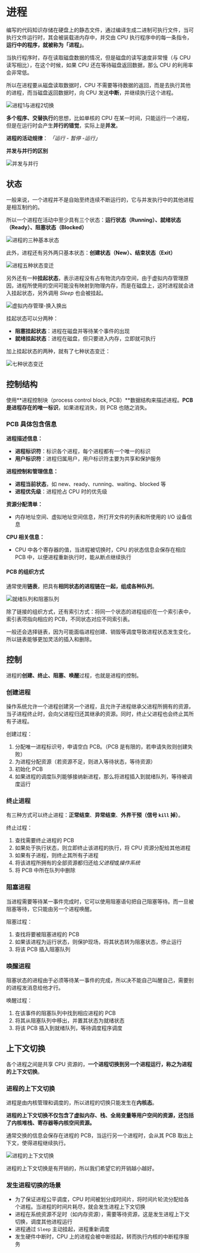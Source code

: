 # 进程

编写的代码知识存储在硬盘上的静态文件，通过编译生成二进制可执行文件，当可执行文件运行时，其会被装载进内存中，并交由 CPU 执行程序中的每一条指令，**运行中的程序，就被称为「进程」**。

当执行程序时，存在读取磁盘数据的情况，但是磁盘的读写速度非常慢（与 CPU 读写相比），在这个时候，如果 CPU 还在等待磁盘返回数据，那么 CPU 的利用率会非常低。

所以在进程要从磁盘读取数据时，CPU 不需要等待数据的返回，而是去执行其他的进程，而当磁盘返回数据时，向 CPU 发送**中断**，并继续执行这个进程。

![进程1与进程2切换](https://tvax3.sinaimg.cn/large/ad5fbf65ly1gj1sr60uv0j21740fudq3.jpg)

**多个程序、交替执行**的思想，比如单核的 CPU 在某一时间，只能运行一个进程，但是在运行时会产生**并行的错觉**，实际上是**并发**。

**进程的活动规律**： *「运行 - 暂停 -运行」*

**并发与并行的区别**

![并发与并行](https://tva3.sinaimg.cn/large/ad5fbf65ly1gj1t7pu807j211c0ug11a.jpg)

## 状态

一般来说，一个进程并不是自始至终连续不断运行的，它与并发执行中的其他进程是相互制约的。

所以一个进程在活动中至少具有三个状态：**运行状态（Running）、就绪状态（Ready）、阻塞状态（Blocked）**

![进程的三种基本状态](https://tvax3.sinaimg.cn/large/ad5fbf65ly1gj1tdcpmrgj219y0jak13.jpg)

此外，进程还有另外两只基本状态：**创建状态（New）、结束状态（Exit）**

![进程五种状态变迁](https://tvax2.sinaimg.cn/large/ad5fbf65ly1gj1tfn6eomj21jy0igk38.jpg)

另外还有一种**挂起状态**，表示进程没有占有物流内存空间，由于虚拟内存管理原因，进程所使用的空间可能没有映射到物理内存，而是在磁盘上，这时进程就会进入挂起状态，另外调用 *Sleep* 也会被挂起。

![虚拟内存管理-换入换出](https://tva4.sinaimg.cn/large/ad5fbf65ly1gj1tl4snqgj21o010kgza.jpg)

挂起状态可以分两种：

- **阻塞挂起状态**：进程在磁盘并等待某个事件的出现
- **就绪挂起状态**：进程在磁盘，但只要进入内存，立即就可执行

加上挂起状态的两种，就有了七种状态变迁：

![七种状态变迁](https://tva2.sinaimg.cn/large/ad5fbf65ly1gj1tozrs1sj21o01164j5.jpg)

## 控制结构

使用**进程控制块（process control block, PCB）**数据结构来描述进程。**PCB 是进程存在的唯一标识**，如果进程消失，则 PCB 也随之消失。

### PCB 具体包含信息

**进程描述信息：**

- **进程标识符**：标识各个进程，每个进程都有一个唯一的标识
- **用户标识符**：进程归属用户，用户标识符主要为共享和保护服务

**进程控制和管理信息：**

- **进程当前状态**，如 new、ready、running、waiting、blocked 等
- **进程优先级**：进程抢占 CPU 时的优先级

**资源分配清单：**

- 内存地址空间、虚拟地址空间信息，所打开文件的列表和所使用的 I/O 设备信息

**CPU 相关信息：**

- CPU 中各个寄存器的值，当进程被切换时，CPU 的状态信息会保存在相应 PCB 中，以便进程重新执行时，能从断点继续执行

#### PCB 的组织方式

通常使用**链表**，把具有**相同状态的进程链在一起，组成各种队列**。

![就绪队列和阻塞队列](https://tva2.sinaimg.cn/large/ad5fbf65ly1gj1ubbuobuj21mg0vstfl.jpg)

除了链接的组织方式，还有索引方式：将同一个状态的进程组织在一个索引表中，索引表项指向相应的 PCB，不同状态对应不同索引表。

一般还会选择链表，因为可能面临进程创建、销毁等调度导致进程状态发生变化，所以链表能够更加灵活的插入和删除。

## 控制

进程的**创建、终止、阻塞、唤醒**过程，也就是进程的控制。

### 创建进程

操作系统允许一个进程创建另一个进程，且允许子进程继承父进程所拥有的资源，当子进程终止时，会向父进程归还其继承的资源。同时，终止父进程也会终止其所有子进程。

创建过程：

1. 分配唯一进程标识号，申请空白 PCB。（PCB 是有限的，若申请失败则创建失败）
2. 为进程分配资源（若资源不足，则进入等待状态，等待资源）
3. 初始化 PCB
4. 如果进程的调度队列能够接纳新进程，那么将进程插入到就绪队列，等待被调度运行

### 终止进程

有三种方式可以终止进程：**正常结束**、**异常结束**、**外界干预（信号 `kill` 掉）**。

终止过程：

1. 查找需要终止进程的 PCB
2. 如果处于执行状态，则立即终止该进程的执行，将 CPU 资源分配给其他进程
3. 如果有子进程，则终止其所有子进程
4. 将该进程所拥有的全部资源都归还给*父进程*或*操作系统*
5. 将 PCB 中所在队列中删除

### 阻塞进程

当进程需要等待某一事件完成时，它可以使用阻塞语句把自己阻塞等待。而一旦被阻塞等待，它只能由另一个进程唤醒。

阻塞过程：

1. 查找将要被阻塞进程的 PCB
2. 如果该进程为运行状态，则保护现场，将其状态转为阻塞状态，停止运行
3. 将该 PCB 插入阻塞队列

### 唤醒进程

阻塞状态的进程由于必须等待某一事件的完成，所以决不能自己叫醒自己，需要别的进程发消息给他才行。

唤醒过程：

1. 在该事件的阻塞队列中找到相应进程的 PCB
2. 将其从阻塞队列中移出，并置其状态为就绪状态
3. 将该 PCB 插入到就绪队列，等待调度程序调度

## 上下文切换

各个进程之间是共享 CPU 资源的，**一个进程切换到另一个进程运行，称之为进程的上下文切换**。

### 进程的上下文切换

进程是由内核管理和调度的，所以进程的切换只能发生在**内核态**。

**进程的上下文切换不仅包含了虚拟内存、栈、全局变量等用户空间的资源，还包括了内核堆栈、寄存器等内核空间资源。**

通常交换的信息会保存在进程的 PCB，当运行另一个进程时，会从其 PCB 取出上下文，使得进程继续执行。

![进程的上下文切换](https://tva1.sinaimg.cn/large/ad5fbf65ly1gj1vq0aeulj21cc0am79o.jpg)

进程的上下文切换是有开销的，所以我们希望它的开销越小越好。

### 发生进程切换的场景

- 为了保证进程公平调度，CPU 时间被划分成时间片，将时间片轮流分配给各个进程。当进程的时间片耗尽，就会发生进程上下文切换
- 进程在系统资源不足时（如内存资源），需要等待资源，这是发生进程上下文切换，调度其他进程运行
- 进程通过 `Sleep` 主动挂起，进程重新调度
- 发生硬件中断时，CPU 上的进程会被中断挂起，转而执行内核的中断程序服务

